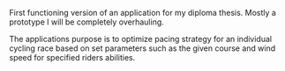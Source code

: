 First functioning version of an application for my diploma thesis. Mostly a prototype I will be completely overhauling.

The applications purpose is to optimize pacing strategy for an individual cycling race based on set parameters such as the given course and wind speed for specified riders abilities.
